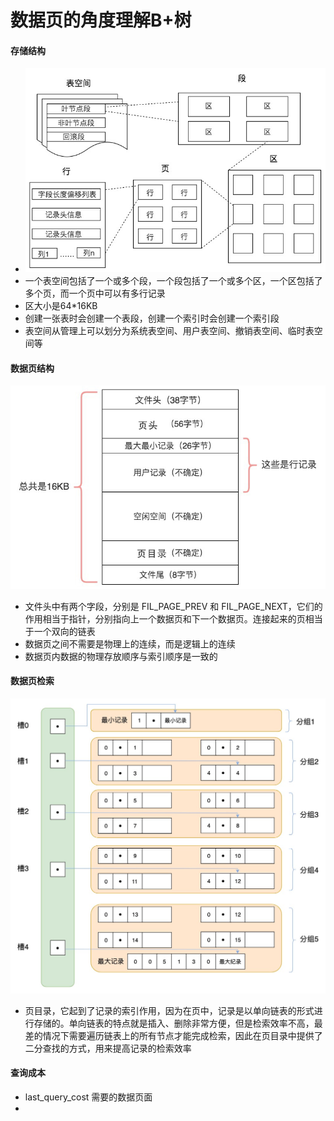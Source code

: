 # 数据页的角度理解B+树

#### 存储结构
* ![112d7669450e3968e63e9de524ab13b7](media/15682405698391/112d7669450e3968e63e9de524ab13b7.jpg)
* 一个表空间包括了一个或多个段，一个段包括了一个或多个区，一个区包括了多个页，而一个页中可以有多行记录
* 区大小是64*16KB
* 创建一张表时会创建一个表段，创建一个索引时会创建一个索引段
* 表空间从管理上可以划分为系统表空间、用户表空间、撤销表空间、临时表空间等

#### 数据页结构
![9490bd9641f6a9be208a6d6b2d1b1353](media/15682405698391/9490bd9641f6a9be208a6d6b2d1b1353.jpg)
* 文件头中有两个字段，分别是 FIL_PAGE_PREV 和 FIL_PAGE_NEXT，它们的作用相当于指针，分别指向上一个数据页和下一个数据页。连接起来的页相当于一个双向的链表
* 数据页之间不需要是物理上的连续，而是逻辑上的连续
* 数据页内数据的物理存放顺序与索引顺序是一致的

#### 数据页检索
![ccfaffc92b9414db3fe68d2ad9df2577](media/15682405698391/ccfaffc92b9414db3fe68d2ad9df2577.jpg)
* 页目录，它起到了记录的索引作用，因为在页中，记录是以单向链表的形式进行存储的。单向链表的特点就是插入、删除非常方便，但是检索效率不高，最差的情况下需要遍历链表上的所有节点才能完成检索，因此在页目录中提供了二分查找的方式，用来提高记录的检索效率

#### 查询成本
* last_query_cost 需要的数据页面
* 